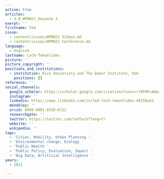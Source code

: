 ```yaml
---
active: true
articles:
  - 3.0_WPRN21_Keynote 3
exerpt: ''
firstname: Ted
issue:
  - content/issues/WPRN21 Videos.md
  - content/issues/WPRN21 Conference.md
language:
  - English
lastname: Loch-Temzelides
picture: ''
picture_copyright: ''
positions_and_institutions:
  - institution: Rice University and The Baker Institute, USA
    positions: []
reference: ''
social_channels:
  google_scholar: https://scholar.google.com/citations?user=r76P0PcAAAAJ&hl=en
  instagram: ''
  linkedin: https://www.linkedin.com/in/ted-loch-temzelides-49158a43
  mendeley: ''
  orcid: 0000-0001-8339-6722
  researchgate: ''
  twitter: https://twitter.com/tedloch?lang=fr
  website: ''
  wikipedia: ''
tags:
  - 'Cities, Mobility, Urban Planning '
  - 'Environmental change, Ecology '
  - 'Public Health '
  - 'Public Policy, Evaluation, Impact '
  - 'Big Data, Artificial Intelligence '
years:
  - 2021

---
```


